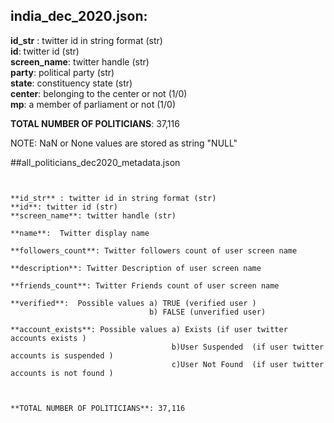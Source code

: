 ## india_dec_2020.json:


**id_str** : twitter id in string format (str) <br>
**id**: twitter id (str) <br>
**screen_name**: twitter handle (str) <br>
**party**: political party (str) <br>
**state**: constituency state (str) <br>
**center**: belonging to the center or not (1/0) <br>
**mp**: a member of parliament or not (1/0) <br>

**TOTAL NUMBER OF POLITICIANS**: 37,116 <br>

NOTE: NaN or None values are stored as string "NULL"


##all_politicians_dec2020_metadata.json

```


**id_str** : twitter id in string format (str) 
**id**: twitter id (str) 
**screen_name**: twitter handle (str) 

**name**:  Twitter display name

**followers_count**: Twitter followers count of user screen name 

**description**: Twitter Description of user screen name 
 
**friends_count**: Twitter Friends count of user screen name 

**verified**:  Possible values a) TRUE (verified user ) 
							   b) FALSE (unverified user)

**account_exists**: Possible values a) Exists (if user twitter accounts exists )  
								    b)User Suspended  (if user twitter accounts is suspended ) 
                                    c)User Not Found  (if user twitter accounts is not found )



**TOTAL NUMBER OF POLITICIANS**: 37,116 


```